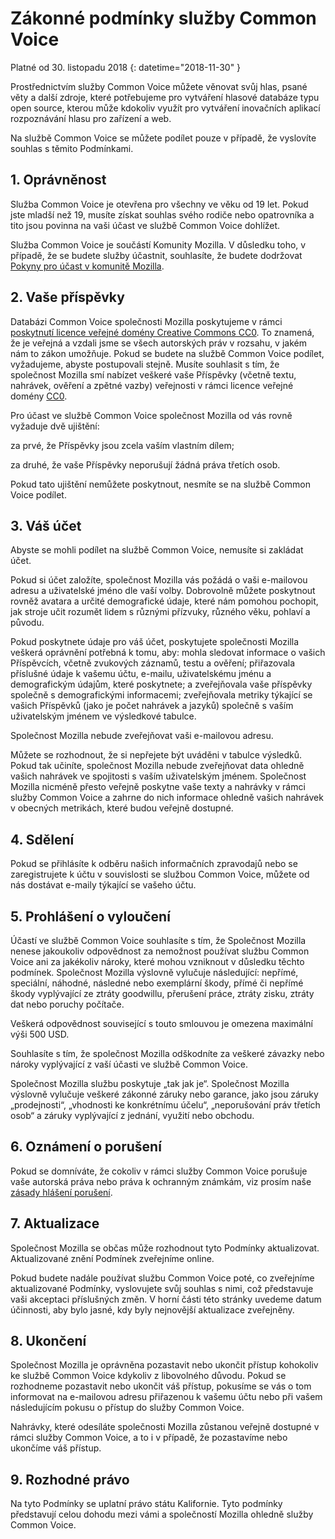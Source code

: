 # Zákonné podmínky služby Common Voice

Platné od 30. listopadu 2018 {: datetime="2018-11-30" }

Prostřednictvím služby Common Voice můžete věnovat svůj hlas, psané věty a další zdroje, které potřebujeme pro vytváření hlasové databáze typu open source, kterou může kdokoliv využít pro vytváření inovačních aplikací rozpoznávání hlasu pro zařízení a web.

Na službě Common Voice se můžete podílet pouze v případě, že vyslovíte souhlas s těmito Podmínkami.

## 1. Oprávněnost
Služba Common Voice je otevřena pro všechny ve věku od 19 let. Pokud jste mladší než 19, musíte získat souhlas svého rodiče nebo opatrovníka a tito jsou povinna na vaši účast ve službě Common Voice dohlížet.

Služba Common Voice je součástí Komunity Mozilla. V důsledku toho, v případě, že se budete služby účastnit, souhlasíte, že budete dodržovat [Pokyny pro účast v komunitě Mozilla](https://www.mozilla.org/en-US/about/governance/policies/participation/).

## 2. Vaše příspěvky 
Databázi Common Voice společnosti Mozilla poskytujeme v rámci [poskytnutí licence veřejné domény Creative Commons CC0](https://creativecommons.org/publicdomain/zero/1.0/). To znamená, že je veřejná a vzdali jsme se všech autorských práv v rozsahu, v jakém nám to zákon umožňuje. Pokud se budete na službě Common Voice podílet, vyžadujeme, abyste postupovali stejně. Musíte souhlasit s tím, že společnost Mozilla smí nabízet veškeré vaše Příspěvky (včetně textu, nahrávek, ověření a zpětné vazby) veřejnosti v rámci licence veřejné domény [CC0](https://creativecommons.org/publicdomain/zero/1.0/).

Pro účast ve službě Common Voice společnost Mozilla od vás rovně vyžaduje dvě ujištění:

za prvé, že Příspěvky jsou zcela vaším vlastním dílem;

za druhé, že vaše Příspěvky neporušují žádná práva třetích osob. 

Pokud tato ujištění nemůžete poskytnout, nesmíte se na službě Common Voice podílet. 

## 3. Váš účet
Abyste se mohli podílet na službě Common Voice, nemusíte si zakládat účet. 

Pokud si účet založíte, společnost Mozilla vás požádá o vaši e-mailovou adresu a uživatelské jméno dle vaší volby. Dobrovolně můžete poskytnout rovněž avatara a určité demografické údaje, které nám pomohou pochopit, jak stroje učit rozumět lidem s různými přízvuky, různého věku, pohlaví a původu.

Pokud poskytnete údaje pro váš účet, poskytujete společnosti Mozilla veškerá oprávnění potřebná k tomu, aby: 
mohla sledovat informace o vašich Příspěvcích, včetně zvukových záznamů, testu a ověření; 
přiřazovala příslušné údaje k vašemu účtu, e-mailu, uživatelskému jménu a demografickým údajům, které poskytnete; a
zveřejňovala vaše příspěvky společně s demografickými informacemi;
zveřejňovala metriky týkající se vašich Příspěvků (jako je počet nahrávek a jazyků) společně s vaším uživatelským jménem ve výsledkové tabulce.

Společnost Mozilla nebude zveřejňovat vaši e-mailovou adresu.

Můžete se rozhodnout, že si nepřejete být uváděni v tabulce výsledků. Pokud tak učiníte, společnost Mozilla nebude zveřejňovat data ohledně vašich nahrávek ve spojitosti s vaším uživatelským jménem. Společnost Mozilla nicméně přesto veřejně poskytne vaše texty a nahrávky v rámci služby Common Voice a zahrne do nich informace ohledně vašich nahrávek v obecných metrikách, které budou veřejně dostupné.

## 4. Sdělení
Pokud se přihlásíte k odběru našich informačních zpravodajů nebo se zaregistrujete k účtu v souvislosti se službou Common Voice, můžete od nás dostávat e-maily týkající se vašeho účtu. 

## 5. Prohlášení o vyloučení

Účastí ve službě Common Voice souhlasíte s tím, že Společnost Mozilla nenese jakoukoliv odpovědnost za nemožnost používat službu Common Voice ani za jakékoliv nároky, které mohou vzniknout v důsledku těchto podmínek. Společnost Mozilla výslovně vylučuje následující:
nepřímé, speciální, náhodné, následné nebo exemplární škody,
přímé či nepřímé škody vyplývající ze ztráty goodwillu, přerušení práce, ztráty zisku, ztráty dat nebo poruchy počítače.

Veškerá odpovědnost související s touto smlouvou je omezena maximální výši 500 USD.

Souhlasíte s tím, že společnost Mozilla odškodníte za veškeré závazky nebo nároky vyplývající z vaší účasti ve službě Common Voice.

Společnost Mozilla službu poskytuje „tak jak je“. Společnost Mozilla výslovně vylučuje veškeré zákonné záruky nebo garance, jako jsou záruky „prodejnosti“, „vhodnosti ke konkrétnímu účelu“, „neporušování práv třetích osob“ a záruky vyplývající z jednání, využití nebo obchodu. 

## 6. Oznámení o porušení
Pokud se domníváte, že cokoliv v rámci služby Common Voice porušuje vaše autorská práva nebo práva k ochranným známkám, viz prosím naše [zásady hlášení porušení](https://www.mozilla.org/about/legal/report-infringement/).

## 7. Aktualizace
Společnost Mozilla se občas může rozhodnout tyto Podmínky aktualizovat. Aktualizované znění Podmínek zveřejníme online. 

Pokud budete nadále používat službu Common Voice poté, co zveřejníme aktualizované Podmínky, vyslovujete svůj souhlas s nimi, což představuje vaši akceptaci příslušných změn. V horní části této stránky uvedeme datum účinnosti, aby bylo jasné, kdy byly nejnovější aktualizace zveřejněny. 

## 8. Ukončení
Společnost Mozilla je oprávněna pozastavit nebo ukončit přístup kohokoliv ke službě Common Voice kdykoliv z libovolného důvodu. Pokud se rozhodneme pozastavit nebo ukončit váš přístup, pokusíme se vás o tom informovat na e-mailovou adresu přiřazenou k vašemu účtu nebo při vašem následujícím pokusu o přístup do služby Common Voice. 

Nahrávky, které odesíláte společnosti Mozilla zůstanou veřejně dostupné v rámci služby Common Voice, a to i v případě, že pozastavíme nebo ukončíme váš přístup.

## 9. Rozhodné právo
Na tyto Podmínky se uplatní právo státu Kalifornie. Tyto podmínky představují celou dohodu mezi vámi a společností Mozilla ohledně služby Common Voice.
